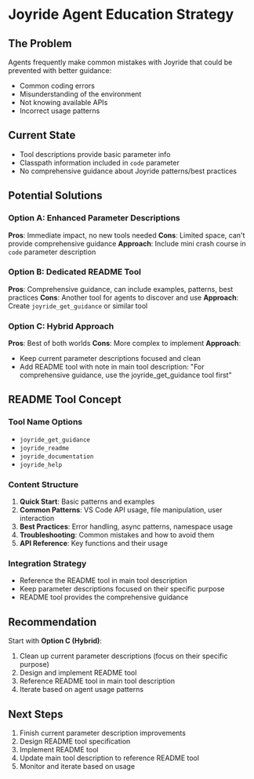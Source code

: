 # Joyride Agent Education Strategy

## The Problem
Agents frequently make common mistakes with Joyride that could be prevented with better guidance:
- Common coding errors
- Misunderstanding of the environment
- Not knowing available APIs
- Incorrect usage patterns

## Current State
- Tool descriptions provide basic parameter info
- Classpath information included in `code` parameter
- No comprehensive guidance about Joyride patterns/best practices

## Potential Solutions

### Option A: Enhanced Parameter Descriptions
**Pros**: Immediate impact, no new tools needed
**Cons**: Limited space, can't provide comprehensive guidance
**Approach**: Include mini crash course in `code` parameter description

### Option B: Dedicated README Tool
**Pros**: Comprehensive guidance, can include examples, patterns, best practices
**Cons**: Another tool for agents to discover and use
**Approach**: Create `joyride_get_guidance` or similar tool

### Option C: Hybrid Approach
**Pros**: Best of both worlds
**Cons**: More complex to implement
**Approach**:
- Keep current parameter descriptions focused and clean
- Add README tool with note in main tool description: "For comprehensive guidance, use the joyride_get_guidance tool first"

## README Tool Concept

### Tool Name Options
- `joyride_get_guidance`
- `joyride_readme`
- `joyride_documentation`
- `joyride_help`

### Content Structure
1. **Quick Start**: Basic patterns and examples
2. **Common Patterns**: VS Code API usage, file manipulation, user interaction
3. **Best Practices**: Error handling, async patterns, namespace usage
4. **Troubleshooting**: Common mistakes and how to avoid them
5. **API Reference**: Key functions and their usage

### Integration Strategy
- Reference the README tool in main tool description
- Keep parameter descriptions focused on their specific purpose
- README tool provides the comprehensive guidance

## Recommendation
Start with **Option C (Hybrid)**:
1. Clean up current parameter descriptions (focus on their specific purpose)
2. Design and implement README tool
3. Reference README tool in main tool description
4. Iterate based on agent usage patterns

## Next Steps
1. Finish current parameter description improvements
2. Design README tool specification
3. Implement README tool
4. Update main tool description to reference README tool
5. Monitor and iterate based on usage
